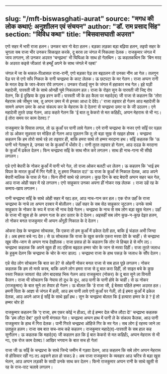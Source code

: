 
---
slug: "/mft-biswasghati-aurat"
source: "मगध की लोक कथाएं: अनुशाीलन एवं संचयन"
author: "डॉ. राम प्रसाद सिंह"
section: "विविध कथा"
title: "बिसवासघाती अउरत"
---
 एगो सहर में भारी राजा हलन। उनकर चार गो बेटा हलन। बड़का लड़का बड़ा बढ़िया हलन, तइयो सहर के चुगला सब राजा भीर उनकर सिकाइत करके, दू बरस ला जंगल में निकलवा देलक। राजकुमार जंगल में जाय लगलन, तो उनकर अउरत 'चन्द्रप्रभा' भी घिघिआ के साथ हो गेलथिन। ऊ कहलकथिन कि 'बिन मरद के अउरत कइसे जीअत! से हमहूँ अपने के साथ जंगले में रहब!’ 

जंगल में जा के थकल-पिआसल राजा-रानी, एगो बड़का पेड़ तर बइठलन तो उनका नीन आ गेल। तलगुन पेड़ पर से एगो साँप निकल के रानी चन्द्रप्रभा के काट लेलक। ऊ छटपटा के मर गेलन। राजा अप्पन रानी के मरल देख के जार-बेजार रोवे लगलन। उनकर रोआई सुन के जंगल में हहाकार मच गेल। इहे घड़ी महादेजी, पारवती जी के साथे ओनही घूमे निकललन हल। राजा के रोइत सुन के पारवती जी जिद्द रोप देलन, कि ई दुखिया के दुख हरन करीं। पारवती जी के हठ कैला पर महादे(व) जी राजा से कहलन कि 'तोरा मेहरारू तबे जीथुन जब, तू अप्पन उमर में से इनका आधा दे देवेऽ।' राजा तइयार हो गेलन आउ महादेजी के सामने अप्पन उमर के आधा संकल्प कर के मेहरारू के दे देलन! से चन्द्रप्रभा उमर पा के जी उठलन। एने महादेजी तुरते उपह गेलन, आउ कहते गेलन कि 'ई बात तू केकरो से मत कहिहँऽ, अप्पन मेहरारू से भी नऽ। ई तोरा समय पर काम देतवऽ !' 

राजकुमार के पियास लगल, तो ऊ कुआँ पर पानी लावे गेलन। एने रानी चन्द्रप्रभा के नजर एगो साँईं पर पड़ल तो ऊ ओकर सुन्नरता पर मोहित हो गेलन आउ पूछलन कि तू तो बड़ा सुख से रहइत होयब । चन्द्रप्रभा कहलन कि हम तोरो साथे रहे ला तइयार ही, बाकि हमरा साथे तो हम्मर मरदाना हथ। साँईं कहलक कि 'ऊ पानी भरे गेलथुन हे, उनका जा के कुअवाँ में धँसोर दे। रानी तुरत तइयार हो गेलन, आउ दउड़ के मरदाना के कुआँ में ढकेल देलन। फिन चन्द्रप्रभा साँई के साथ मौज करे लगलन। साथ ही नाच-गाना भी सीखे लगलन।
 
एन्ने एगो बेपारी के नोकर कुआँ में पानी भरे गेल, तो राजा ओकर बलटी धर लेलन। ऊ कहलन कि 'भाई हम विपत के मारल कुआँ में गिर गेली हे, तू हमरा निकाल दऽ!' ऊ राजा के कुआँ से निकाल देलक, आउ अपने बेपारी मालिक के पास ले गेल। फिन तीनों साथे रहे लगलन। कुछ दिन के बाद बेपारी अप्पन सहर चल गेल, आउ राजा ओही सहर में रहे लगलन। एगो साहूकार उनका अपना हीं नोकर रख लेलक । राजा उहें रह के कमाय-खाय लगलन। 

रानी चन्द्रप्रभा साँईं के साथे ओही सहर में रहऽ हल, आउ नाच-गान कर हल। एक रोज उहाँ के राजा चन्द्रप्रभा के नाचे ला अप्पन दरबार में बोलौलन। उहाँ सहर के सब सेठ साहूकार जुटलन। उनके साथे साहूकार के नोकर के रूप में राजा भी नाच देखे गेलन। चन्द्रप्रभा के नाच से सब लोग बड़ा खुस भेलन। उहाँ के राजा भी खुस हो के अप्पन गला के हार उतार के दे देलन। अइसहीं सब लोग कुछ-न-कुछ देइत हलन, तो नोकर बनल राजकुमार भी अप्पन अँगूठी निकाल के दे देलन। 

ओकरा देख के चन्द्रप्रभा सोचलक, कि एकरा तो हम कुआँ में ढकेल देली हल, बाकि ई चंडाल अभी जिन्दा हे। अब हमरा बचे नऽ देत। से ऊ सोचलक कि राजा के खुस करके एकरा मरवा देवे के चाहीं। से चन्द्रप्रभा खूब जीव-जान से अप्पन नाच देखौलक। राजा प्रसन्न हो के कहलन कि तोर जे हिच्छा हे से माँग लऽ। चन्द्रप्रभा कहलक कि अपने खुस ही तऽ एहिजा बइठल हम्मर चोर के जान से मरवा दिहीं। राजा तुरते जलाध के हुकुम देलन कि चन्द्रप्रभा के चोर के मार डालऽ । चन्द्रप्रभा राजा के हाथ पकड़ के जलाध के सौंप देलन। 
 
एन्ने सेठ लोग सोचलन कि बात का हे? से ओहनी नोकर बनल राजा से सब हाल पूछे लगलन। नोकर कहलक कि हम तो मरवे करब, बाकि अपने लोग हमरा राजा से दू बात करा दिहीं, तो साइत बचे के कुछ रस्ता निकल जायत! सेठ लोग बादसाह भिरू गेलन आउ राजकुमार (नोकर) के दू बात सुने ला विनती कैलन। राजा भी सोचलन कि नेयाय तो दूध के दूध, आउ पानी के पानी होवे के चाहीं। से ऊ नोकर (राजकुमार) के बात सुने ला तेयार हो गेलन। ऊ बोलल कि 'हे राजा जी, ई बेसवा पहिले हम्मर अउरत हल। हमनी पिता के आज्ञा से जंगल में हली, आउ हम पानी लावे एगो कुआँ पर गेली, तो ई हमरा कुआँ में ढकेल देलक, आउ अपने आज ई साँईं के साथे इहाँ हथ। सुन के चन्द्रप्रभा बोलल कि ई हत्यारा हम्मर के हे ?  ई तो हम्मर चोर हे! 

राजकुमार कहलन कि 'ए राजा, हम एकर कोई न हीअऽ, तो ई हम्मर देल चीज लौटा दे!' चन्द्रप्रभा कहलक कि 'हम लौटा देब!' तुरते पानी मंगावल गेल। चन्द्रप्रभा अप्पन हाथ में पानी ले के संकल्प कैलक, आउ पानी राजकुमार के हाथ में गिरा देलक। पानी गिरते चन्द्रप्रभा ओहिजे गिर के मर गेल। सब लोग ई रहस्य जाने ला उताहुल हलन। राजा सब बात सच-सच कहे कहलन। राजकुमार महादे(व)-पारवती के सब हाल कह सुनौलन। ऊ कहलक कि महादे(व) जी कहलन हल कि ई बात केकरो से मत कहिहँऽ, अप्पन मेहरारू से भी नऽ, एक रोज काम देतबऽ ! आखिर भगवान के बात सच हो गेल! 

राजा जी ऊ साँईं के चन्द्रप्रभा के साथे जिन्दे जमीन में गड़वा देलन, आउ कहलन कि सबे लोग अप्पन मेहरारू से होसियार रहीं नऽ तऽ अइसने हाल हो सकऽ हे। अब राजा राजकुमार के व्यवहार आउ चरित्र से बड़ा खुस भेलन, आउ अप्पन लड़की के सादी उनके साथ कर देलन। फिनो राजकुमार अप्पन रानी के साथे खुसी से रह के राज-पाट चलावे लगलन। 
